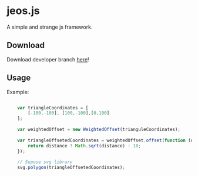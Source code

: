 jeos.js
===

A simple and strange js framework.


Download
---


Download developer branch [here](https://raw.github.com/rthoth/jeos/dev-0.2/build/jeos.min.js)!


Usage
---

Example:

```js

    var triangleCoordinates = [
        [-100,-100], [100,-100],[0,100]
    ];
    
    var weightedOffset = new WeightedOffset(trianguleCoordinates);
    
    var triangleOffsetedCoordinates = weightedOffset.offset(function (distance) {
        return distance ? Math.sqrt(distance) : 10;
    });
    
    // Supose svg library
    svg.polygon(triangleOffsetedCoordinates);
    

```
